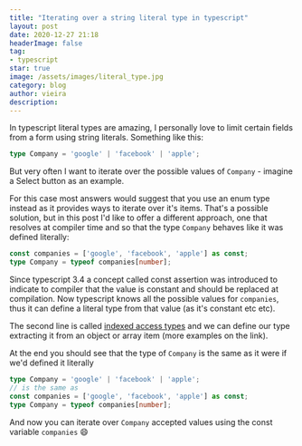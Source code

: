```yaml
---
title: "Iterating over a string literal type in typescript"
layout: post
date: 2020-12-27 21:18
headerImage: false
tag:
- typescript
star: true
image: /assets/images/literal_type.jpg
category: blog
author: vieira
description: 
---
```


In typescript literal types are amazing, I personally love to limit certain fields from a form using string literals. Something like this:

```typescript
type Company = 'google' | 'facebook' | 'apple';
```

But very often I want to iterate over the possible values of `Company` - imagine a Select button as an example.

For this case most answers would suggest that you use an enum type instead as it provides ways to iterate over it's items. That's a possible solution, but in this post I'd like to offer a different approach, one that resolves at compiler time and so that the type `Company` behaves like it was defined literally:

```typescript 
const companies = ['google', 'facebook', 'apple'] as const;
type Company = typeof companies[number];
```

Since typescript 3.4 a concept called const assertion was introduced to indicate to compiler that the value is constant and should be replaced at compilation. Now typescript knows all the possible values for `companies`, thus it can define a literal type from that value (as it's constant etc etc).

The second line is called [indexed access types](https://microsoft.github.io/TypeScript-New-Handbook/chapters/types-from-extraction/#indexed-access-types) and we can define our type extracting it from an object or array item (more examples on the link).

At the end you should see that the type of `Company` is the same as it were if we'd defined it literally 

```typescript
type Company = 'google' | 'facebook' | 'apple';
// is the same as 
const companies = ['google', 'facebook', 'apple'] as const;
type Company = typeof companies[number];
```

And now you can iterate over `Company` accepted values using the const variable `companies` 😄